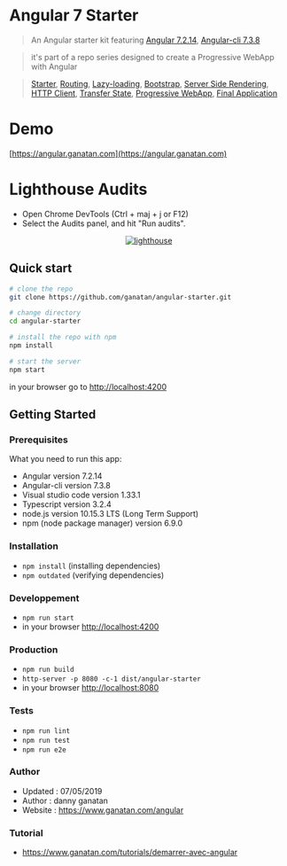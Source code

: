 # Angular 7 Starter


> An Angular starter kit featuring [Angular 7.2.14](https://angular.io), [Angular-cli 7.3.8](https://cli.angular.io/)

> it's part of a repo series designed to create a Progressive WebApp with Angular

> [Starter](https://github.com/ganatan/angular-starter),
[Routing](https://github.com/ganatan/angular-starter-routing),
[Lazy-loading](https://github.com/ganatan/angular-starter-lazy),
[Bootstrap](https://github.com/ganatan/angular-starter-bootstrap),
[Server Side Rendering](https://github.com/ganatan/angular-starter-ssr),
[HTTP Client](https://github.com/ganatan/angular-starter-httpclient),
[Transfer State](https://github.com/ganatan/angular-starter-transferstate),
[Progressive WebApp](https://github.com/ganatan/angular-starter-pwa),
[Final Application](https://github.com/ganatan/angular-webapp)

# Demo

[https://angular.ganatan.com](https://angular.ganatan.com)


# Lighthouse Audits

* Open Chrome DevTools (Ctrl + maj + j or F12)
* Select the Audits panel, and hit "Run audits".


<p align="center">
  <a href="https://angular.ganatan.com" target="_blank">
    <img  alt="lighthouse" src="https://www.ganatan.org/articles/img/applicationweb-lightouse-result-final.jpg" class="img-responsive">
  </a>
</p>



## Quick start

```bash
# clone the repo
git clone https://github.com/ganatan/angular-starter.git

# change directory
cd angular-starter

# install the repo with npm
npm install

# start the server
npm start

```
in your browser go to [http://localhost:4200](http://localhost:4200) 


## Getting Started

### Prerequisites
What you need to run this app:
* Angular version 7.2.14
* Angular-cli version 7.3.8
* Visual studio code version 1.33.1
* Typescript version 3.2.4
* node.js version 10.15.3 LTS (Long Term Support)
* npm (node package manager) version 6.9.0

### Installation
* `npm install` (installing dependencies)
* `npm outdated` (verifying dependencies)

### Developpement
* `npm run start`
*  in your browser [http://localhost:4200](http://localhost:4200) 


### Production 
* `npm run build`
* `http-server -p 8080 -c-1 dist/angular-starter`
*  in your browser [http://localhost:8080](http://localhost:8080) 

### Tests
* `npm run lint`
* `npm run test`
* `npm run e2e`

### Author
* Updated : 07/05/2019
* Author  : danny ganatan
* Website : https://www.ganatan.com/angular

### Tutorial
* https://www.ganatan.com/tutorials/demarrer-avec-angular